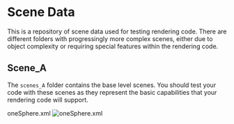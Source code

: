 # Scene Data

This is a repository of scene data used for testing rendering code.  There are different folders with progressingly more complex scenes, either due to object complexity or requiring special features within the rendering code.

## Scene_A

The `scenes_A` folder contains the base level scenes.  You should test your code with these scenes as they represent the basic capabilities that your rendering code will support.

oneSphere.xml
![oneSphere.xml](../blob/master/sceneData/scenes_A/renderedImages/boxSphereTest.png?raw=true "oneSphere.png")


